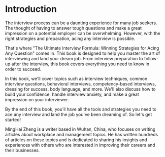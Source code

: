 # Introduction

The interview process can be a daunting experience for many job seekers. The thought of having to answer tough questions and make a great impression on a potential employer can be overwhelming. However, with the right strategies and preparation, acing any interview is possible.

That's where "The Ultimate Interview Formula: Winning Strategies for Acing Any Question" comes in. This book is designed to help you master the art of interviewing and land your dream job. From interview preparation to follow-up after the interview, this book covers everything you need to know in order to succeed.

In this book, we'll cover topics such as interview techniques, common interview questions, behavioral interviews, competency-based interviews, dressing for success, body language, and more. We'll also discuss how to build your confidence, handle interview anxiety, and make a great impression on your interviewer.

By the end of this book, you'll have all the tools and strategies you need to ace any interview and land the job you've been dreaming of. So let's get started!

MingHai Zheng is a writer based in Wuhan, China, who focuses on writing articles about workplace and management topics. He has written hundreds of articles on these topics and is dedicated to sharing his insights and experiences with others who are interested in improving their careers and their businesses.
